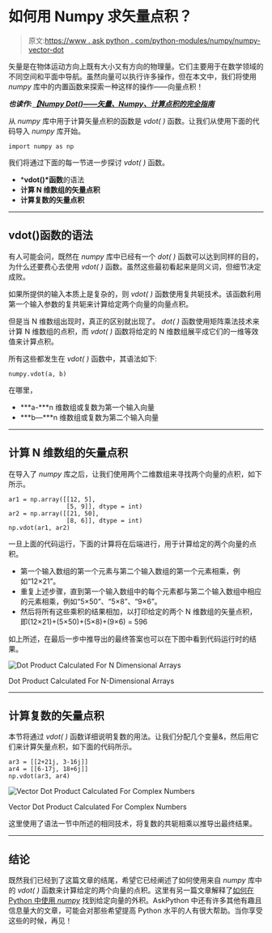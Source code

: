 # 如何用 Numpy 求矢量点积？

> 原文:[https://www . ask python . com/python-modules/numpy/numpy-vector-dot](https://www.askpython.com/python-modules/numpy/numpy-vector-dot)

矢量是在物体运动方向上既有大小又有方向的物理量。它们主要用于在数学领域的不同空间和平面中导航。虽然向量可以执行许多操作，但在本文中，我们将使用 *numpy* 库中的内置函数来探索一种这样的操作——向量点积！

***也读作:[【Numpy Dot()——矢量、Numpy、计算点积的完全指南](https://www.askpython.com/python-modules/numpy/numpy-dot)***

从 *numpy* 库中用于计算矢量点积的函数是 *vdot( )* 函数。让我们从使用下面的代码导入 *numpy* 库开始。

```
import numpy as np

```

我们将通过下面的每一节进一步探讨 *vdot( )* 函数。

*   ***vdot()*函数**的语法
*   **计算 N 维数组的矢量点积**
*   **计算复数的矢量点积**

* * *

## vdot()函数的语法

有人可能会问，既然在 *numpy* 库中已经有一个 *dot( )* 函数可以达到同样的目的，为什么还要费心去使用 *vdot( )* 函数。虽然这些最初看起来是同义词，但细节决定成败。

如果所提供的输入本质上是复杂的，则 *vdot( )* 函数使用复共轭技术。该函数利用第一个输入参数的复共轭来计算给定两个向量的向量点积。

但是当 N 维数组出现时，真正的区别就出现了。 *dot( )* 函数使用矩阵乘法技术来计算 N 维数组的点积，而 *vdot( )* 函数将给定的 N 维数组展平成它们的一维等效值来计算点积。

所有这些都发生在 *vdot( )* 函数中，其语法如下:

```
numpy.vdot(a, b)

```

在哪里，

*   ***a-***n 维数组或复数为第一个输入向量
*   ***b—***n 维数组或复数为第二个输入向量

* * *

## 计算 N 维数组的矢量点积

在导入了 *numpy* 库之后，让我们使用两个二维数组来寻找两个向量的点积，如下所示。

```
ar1 = np.array([[12, 5],
                [5, 9]], dtype = int)
ar2 = np.array([[21, 50],
                [8, 6]], dtype = int)
np.vdot(ar1, ar2)

```

一旦上面的代码运行，下面的计算将在后端进行，用于计算给定的两个向量的点积。

*   第一个输入数组的第一个元素与第二个输入数组的第一个元素相乘，例如“12×21”。
*   重复上述步骤，直到第一个输入数组中的每个元素都与第二个输入数组中相应的元素相乘，例如“5×50”、“5×8”、“9×6”。
*   然后将所有这些乘积的结果相加，以打印给定的两个 N 维数组的矢量点积，即(12×21)+(5×50)+(5×8)+(9×6) = 596

如上所述，在最后一步中推导出的最终答案也可以在下图中看到代码运行时的结果。

![Dot Product Calculated For N Dimensional Arrays](../Images/9d009b9165048925566d45ab200e778f.png)

Dot Product Calculated For N-Dimensional Arrays

* * *

## 计算复数的矢量点积

本节将通过 *vdot( )* 函数详细说明复数的用法。让我们分配几个变量&，然后用它们来计算矢量点积，如下面的代码所示。

```
ar3 = [[2+21j, 3-16j]]
ar4 = [[6-17j, 18+6j]]
np.vdot(ar3, ar4)

```

![Vector Dot Product Calculated For Complex Numbers](../Images/6e48cf238fa73fa86f5e32b3a9306d54.png)

Vector Dot Product Calculated For Complex Numbers

这里使用了语法一节中所述的相同技术，将复数的共轭相乘以推导出最终结果。

* * *

## 结论

既然我们已经到了这篇文章的结尾，希望它已经阐述了如何使用来自 *numpy* 库中的 *vdot( )* 函数来计算给定的两个向量的点积。这里有另一篇文章解释了[如何在 Python 中使用 *numpy*](https://www.askpython.com/python/how-to-use-numpy-outer) 找到给定向量的外积。AskPython 中还有许多其他有趣且信息量大的文章，可能会对那些希望提高 Python 水平的人有很大帮助。当你享受这些的时候，再见！